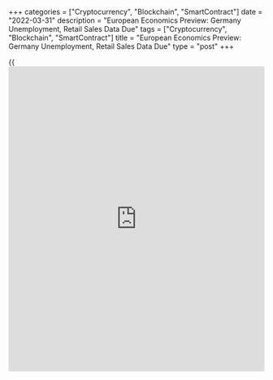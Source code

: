+++
categories = ["Cryptocurrency", "Blockchain", "SmartContract"]
date = "2022-03-31"
description = "European Economics Preview: Germany Unemployment, Retail Sales Data Due"
tags = ["Cryptocurrency", "Blockchain", "SmartContract"]
title = "European Economics Preview: Germany Unemployment, Retail Sales Data Due"
type = "post"
+++

{{<iframe id="large-banner" src="https://www.bounty.group/#slide=13.0" width="100%" height="600" scrolling="no" style="border: 0px solid rgb(216, 221, 230); border-radius: 3px;">}}

Unemployment and retail sales from Germany and house prices from the UK
are due on Thursday, headlining a busy day for the European economic
[news](https://www.letsplayfx.com/blog/forex-news-website/).  
  
At 2.00 am ET, Destatis is slated to issue Germany's retail sales and
unemployment data. Economists forecast sales to grow 0.5 percent on
month in February, slower than the 2.0 percent growth in January.

Also, the UK Nationwide house price data for March is due. House prices
are expected to advance 13.5 percent annually, following a 12.6 percent
rise in February.

In the meantime, the Office for National Statistics releases UK GDP data
for the fourth quarter. The statistical office is expected to confirm
1.0 percent sequential growth.

At 2.45 am ET, France's statistical office Insee releases flash consumer
prices, producer prices and consumer spending data. Consumer price
inflation is seen at 4.3 percent in March versus 3.6 percent in
February.

At 3.00 am ET, GDP data from the Czech Republic and foreign trade from
Turkey are due.

At 3.55 am ET, Germany's unemployment data for March is due from the
Federal Labor Agency. The number of unemployed is forecast to fall
20,000 after decreasing 33,000 in February.

At 4.00 am ET, Italy's unemployment data is due. Economists forecast the
rate to fall marginally to 8.7 percent in February from 8.8 percent in
January.

At 5.00 am ET, Eurostat is scheduled to release euro area unemployment
data for February. Economists forecast the rate to drop to 6.7 percent
from 6.8 percent in January.

Also, Italy's Istat publishes flash consumer and harmonized consumer
price data.

For comments and feedback [contact](https://www.playgroundfx.com/contact/): editorial@rtt[news](https://www.letsplayfx.com/blog/forex-news-website/).com

[Economic News][1]

 **What parts of the world are seeing the best (and worst) economic
performances lately? Click[here][2] to check out our [Econ Scorecard][2]
and find out! See up-to-the-moment [ranking](https://www.playgroundfx.com/blog/crypto-exchange-ranking/)s for the best and worst
performers in [GDP][3], [unemployment rate][4], [inflation][2] and much
more.**

   1. www.rtt[news](https://www.letsplayfx.com/blog/forex-news-website/).com/Content/EconomicNews.aspx
   2. www.rtt[news](https://www.letsplayfx.com/blog/forex-news-website/).com/economic-scorecard/world-rank/CPI/highest-performance.aspx
   3. www.rtt[news](https://www.letsplayfx.com/blog/forex-news-website/).com/economic-scorecard/world-rank/GDP/highest-performance.aspx
   4. www.rtt[news](https://www.letsplayfx.com/blog/forex-news-website/).com/economic-scorecard/world-rank/unemployment-rate/lowest-performance.aspx